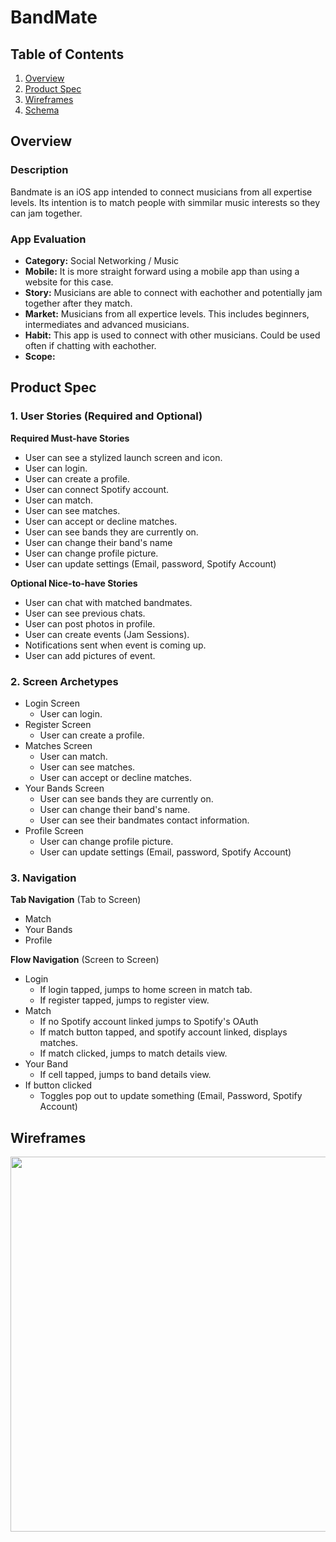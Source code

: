 # BandMate

## Table of Contents
1. [Overview](#Overview)
1. [Product Spec](#Product-Spec)
1. [Wireframes](#Wireframes)
1. [Schema](#Schema)

## Overview
### Description
Bandmate is an iOS app intended to connect musicians from all expertise levels. Its intention is to match people with simmilar music interests so they can jam together.

### App Evaluation
- **Category:** Social Networking / Music
- **Mobile:** It is more straight forward using a mobile app than using a website for this case.
- **Story:** Musicians are able to connect with eachother and potentially jam together after they match.
- **Market:** Musicians from all expertice levels. This includes beginners, intermediates and advanced musicians.
- **Habit:** This app is used to connect with other musicians. Could be used often if chatting with eachother.
- **Scope:** 

## Product Spec
### 1. User Stories (Required and Optional)

**Required Must-have Stories**

* User can see a stylized launch screen and icon.
* User can login.
* User can create a profile.
* User can connect Spotify account.
* User can match.
* User can see matches.
* User can accept or decline matches.
* User can see bands they are currently on.
* User can change their band's name
* User can change profile picture.
* User can update settings (Email, password, Spotify Account)

**Optional Nice-to-have Stories**

* User can chat with matched bandmates.
* User can see previous chats.
* User can post photos in profile.
* User can create events (Jam Sessions).
* Notifications sent when event is coming up.
* User can add pictures of event.

### 2. Screen Archetypes

* Login Screen
   * User can login.
* Register Screen
    * User can create a profile.
* Matches Screen
    * User can match.
    * User can see matches.
    * User can accept or decline matches.
* Your Bands Screen
    * User can see bands they are currently on.
    * User can change their band's name.
    * User can see their bandmates contact information.
* Profile Screen
    * User can change profile picture.
    * User can update settings (Email, password, Spotify Account)

### 3. Navigation

**Tab Navigation** (Tab to Screen)

* Match
* Your Bands
* Profile

**Flow Navigation** (Screen to Screen)
* Login
   * If login tapped, jumps to home screen in match tab.
   * If register tapped, jumps to register view.
* Match
   * If no Spotify account linked jumps to Spotify's OAuth
   * If match button tapped, and spotify account linked, displays matches.
   * If match clicked, jumps to match details view.
* Your Band
   * If cell tapped, jumps to band details view.
* If button clicked
   * Toggles pop out to update something (Email, Password, Spotify Account)

## Wireframes
<img src="https://i.imgur.com/QAgK5gV.jpeg" width=600>
